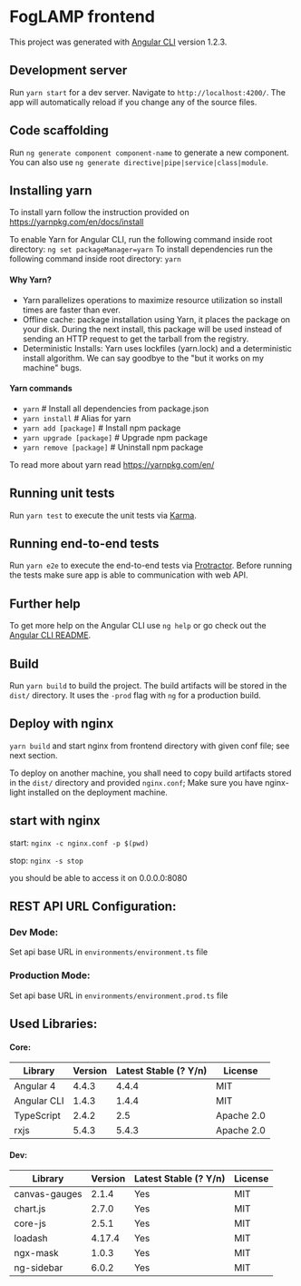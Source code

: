 # FogLAMP frontend

This project was generated with [Angular CLI](https://github.com/angular/angular-cli) version 1.2.3.

## Development server

Run `yarn start` for a dev server. Navigate to `http://localhost:4200/`. The app will automatically reload if you change any of the source files.

## Code scaffolding

Run `ng generate component component-name` to generate a new component. You can also use `ng generate directive|pipe|service|class|module`.

## Installing yarn

To install yarn follow the instruction provided on https://yarnpkg.com/en/docs/install

To enable Yarn for Angular CLI, run the following command inside root directory: 
`ng set packageManager=yarn`
To install dependencies run the following command inside root directory:
`yarn`  

#### Why Yarn?
* Yarn parallelizes operations to maximize resource utilization so install times are faster than ever.
* Offline cache: package installation using Yarn, it places the package on your disk. During the next install, this package will be used instead of sending an HTTP request to get the tarball from the registry.
* Deterministic Installs: Yarn uses lockfiles (yarn.lock) and a deterministic install algorithm. We can say goodbye to the "but it works on my machine" bugs.

#### Yarn commands
* `yarn`                    # Install all dependencies from package.json
* `yarn install`            # Alias for yarn
* `yarn add [package]`      # Install npm package
* `yarn upgrade [package]`  # Upgrade npm package
* `yarn remove [package]`   # Uninstall npm package

To read more about yarn read https://yarnpkg.com/en/

## Running unit tests
Run `yarn test` to execute the unit tests via [Karma](https://karma-runner.github.io).

## Running end-to-end tests
Run `yarn e2e` to execute the end-to-end tests via [Protractor](http://www.protractortest.org/).
Before running the tests make sure app is able to communication with web API.

## Further help
To get more help on the Angular CLI use `ng help` or go check out the [Angular CLI README](https://github.com/angular/angular-cli/blob/master/README.md).

## Build
Run `yarn build` to build the project. The build artifacts will be stored in the `dist/` directory. It uses the `-prod` flag with `ng` for a production build.

## Deploy with nginx
`yarn build` and start nginx from frontend directory with given conf file; see next section. 

To deploy on another machine, you shall need to copy build artifacts stored in the `dist/` directory and provided `nginx.conf`; Make sure you have nginx-light installed on the deployment machine.


## start with nginx
start: `nginx -c nginx.conf -p $(pwd)`

stop: `nginx -s stop`

you should be able to access it on 0.0.0.0:8080

## REST API URL Configuration:

### Dev Mode:
Set api base URL in `environments/environment.ts` file  

### Production Mode:
Set api base URL in `environments/environment.prod.ts` file  

## Used Libraries:

#### Core:
 Library      |   Version     | Latest Stable (? Y/n) | License
------------- | ------------- | --------------------  | ------------
 Angular 4    | 4.4.3         |        4.4.4          | MIT 
 Angular CLI  | 1.4.3         |        1.4.4          | MIT 
 TypeScript   | 2.4.2         |        2.5            | Apache 2.0
 rxjs         | 5.4.3         |        5.4.3          | Apache 2.0

#### Dev:
 Library      |   Version     | Latest Stable (? Y/n) | License
------------- | ------------- | --------------------  | ------------
canvas-gauges |  2.1.4        |        Yes            | MIT 
chart.js      |  2.7.0        |        Yes            | MIT 
core-js       |  2.5.1        |        Yes            | MIT 
loadash       |  4.17.4       |        Yes            | MIT
ngx-mask      |  1.0.3        |        Yes            | MIT 
ng-sidebar    |  6.0.2        |        Yes            | MIT 
